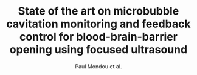 ---
cat: ciel
subcat: midas
bestof: false
author: Paul Mondou et al.
title: State of the art on microbubble cavitation monitoring and feedback control for blood-brain-barrier opening using focused ultrasound
journal: Physics in Medicine and Biology
year: 2023
type: article
doi: 10.1088/1361-6560/ace23e
---